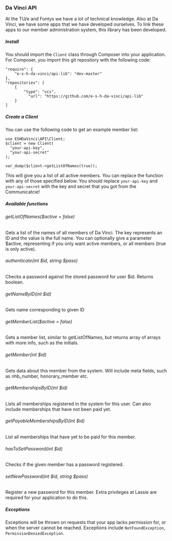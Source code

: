 ### Da Vinci API
At the TU/e and Fontys we have a lot of technical knowledge. Also at Da Vinci, we have some apps that we have developed ourselves. To link these apps to our member administration system, this library has been developed.

##### Install
You should import the `Client` class through Composer into your application. For Composer, you import this git repository with the following code:

```
"require": {
	"e-s-h-da-vinci/api-lib": "dev-master"
},
"repositories": [
    {
        "type": "vcs",
    	  "url": "https://github.com/e-s-h-da-vinci/api-lib"
	}
]
```

##### Create a Client
You can use the following code to get an example member list:

```
use ESHDaVinci\API\Client;
$client = new Client(
  "your-api-key",
  "your-api-secret"
);

var_dump($client->getListOfNames(true));
```

This will give you a list of all active members. You can replace the function with any of those specified below.
You should replace `your-api-key` and `your-api-secret` with the key and secret that you got from the Communicatcie!


##### Available functions
###### getListOfNames($active = false)
Gets a list of the names of all members of Da Vinci. The key represents an ID and the value is the full name. You can optionally give a parameter $active, representing if you only want active members, or all members (true is only active).

###### authenticate(int $id, string $pass)
Checks a password against the stored password for user $id. Returns boolean.

###### getNameByID(int $id)
Gets name corresponding to given ID

###### getMemberList($active = false)
Gets a member list, similar to getListOfNames, but returns array of arrays with more info, such as the initials.

###### getMember(int $id)
Gets data about this member from the system. Will include meta fields, such as nhb_number, honorary_member etc.

###### getMembershipsByID(int $id)
Lists all memberships registered in the system for this user. Can also include memberships that have not been paid yet.

###### getPayableMembershipsByID(int $id)
List all memberships that have yet to be paid for this member.

###### hasToSetPassword(int $id)
Checks if the given member has a password registered.

###### setNewPassword(int $id, string $pass)
Register a new password for this member. Extra privileges at Lassie are required for your application to do this.

##### Exceptions
Exceptions will be thrown on requests that your app lacks permission for, or when the server cannot be reached. Exceptions include `NotFoundException`, `PermissionDeniedException`.
